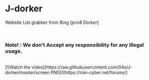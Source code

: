# J-dorker
Website List grabber from Bing [priv8 Dorker]


<br>
<h3>Note! : We don't Accept any responsibility for any illegal usage.</h3>
<br>
[![Watch the video](https://raw.githubusercontent.com/04x/J-dorker/master/screen.PNG)](https://iran-cyber.net/forums/)
<br>


<br><br>
